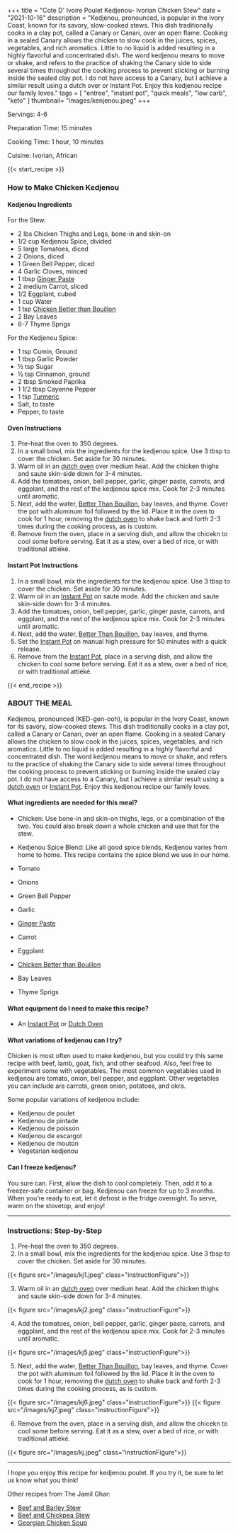 +++
title = "Cote D' Ivoire Poulet Kedjenou- Ivorian Chicken Stew"
date = "2021-10-16"
description = "Kedjenou, pronounced, is popular in the Ivory Coast, known for its savory, slow-cooked stews. This dish traditionally cooks in a clay pot, called a Canary or Canari, over an open flame. Cooking in a sealed Canary allows the chicken to slow cook in the juices, spices, vegetables, and rich aromatics. Little to no liquid is added resulting in a highly flavorful and concentrated dish. The word kedjenou means to move or shake, and refers to the practice of shaking the Canary side to side several times throughout the cooking process to prevent sticking or burning inside the sealed clay pot. I do not have access to a Canary, but I achieve a similar result using a dutch over or Instant Pot. Enjoy this kedjenou recipe our family loves."
tags = [
    "entree",
    "instant pot",
    "quick meals",
    "low carb",
    "keto"
]
thumbnail= "images/kenjenou.jpeg"
+++

Servings: 4-6 <!--more-->

Preparation Time: 15 minutes 

Cooking Time: 1 hour, 10 minutes 

Cuisine: Ivorian, African 

{{< start_recipe >}}

### How to Make Chicken Kedjenou 

#### Kedjenou Ingredients  

For the Stew: 

* 2 lbs Chicken Thighs and Legs, bone-in and skin-on
* 1/2 cup Kedjenou Spice, divided
* 5 large Tomatoes, diced 
* 2 Onions, diced 
* 1 Green Bell Pepper, diced
* 4 Garlic Cloves, minced 
* 1 tbsp [Ginger Paste](https://amzn.to/31bmFTI)  
* 2 medium Carrot, sliced 
* 1/2 Eggplant, cubed
* 1 cup Water
* 1 tsp [Chicken Better than Bouillon](https://amzn.to/3rR71VA)
* 2 Bay Leaves
* 6-7 Thyme Sprigs

For the Kedjenou Spice: 

* 1 tsp Cumin, Ground 
* 1 tbsp Garlic Powder
* ½ tsp Sugar 
* ½ tsp Cinnamon, ground 
* 2 tbsp Smoked Paprika 
* 1 1/2 tbsp Cayenne Pepper 
* 1 tsp [Turmeric](https://amzn.to/3tpsxkL)
* Salt, to taste
* Pepper, to taste

#### Oven Instructions 

1. Pre-heat the oven to 350 degrees. 
2. In a small bowl, mix the ingredients for the kedjenou spice. Use 3 tbsp to cover the chicken. Set aside for 30 minutes. 
3. Warm oil in an [dutch oven](https://amzn.to/3sgQtGK) over medium heat. Add the chicken thighs and saute skin-side down for 3-4 minutes. 
4. Add the tomatoes, onion, bell pepper, garlic, ginger paste, carrots, and eggplant, and the rest of the kedjenou spice mix. Cook for 2-3 minutes until aromatic.
5. Next, add the water, [Better Than Bouillon](https://amzn.to/3rR71VA), bay leaves, and thyme. Cover the pot with aluminum foil followed by the lid. Place it in the oven to cook for 1 hour, removing the [dutch oven](https://amzn.to/3sgQtGK) to shake back and forth 2-3 times during the cooking process, as is custom.   
6. Remove from the oven, place in a serving dish, and allow the chicekn to cool some before serving. Eat it as a stew, over a bed of rice, or with traditional attiéké.

#### Instant Pot Instructions

1. In a small bowl, mix the ingredients for the kedjenou spice. Use 3 tbsp to cover the chicken. Set aside for 30 minutes. 
2. Warm oil in an [Instant Pot](https://amzn.to/3qfNYCZ) on saute mode. Add the chicken and saute skin-side down for 3-4 minutes.
3. Add the tomatoes, onion, bell pepper, garlic, ginger paste, carrots, and eggplant, and the rest of the kedjenou spice mix. Cook for 2-3 minutes until aromatic.
4. Next, add the water, [Better Than Bouillon](https://amzn.to/3rR71VA), bay leaves, and thyme. 
5. Set the [Instant Pot](https://amzn.to/3qfNYCZ) on manual high pressure for 50 minutes with a quick release. 
6. Remove from the [Instant Pot](https://amzn.to/3qfNYCZ), place in a serving dish, and allow the chicken to cool some before serving. Eat it as a stew, over a bed of rice, or with traditional attiéké. 

{{< end_recipe >}}

### ABOUT THE MEAL 

Kedjenou, pronounced (KED-gen-ooh), is popular in the Ivory Coast, known for its savory, slow-cooked stews. This dish traditionally cooks in a clay pot, called a Canary or Canari, over an open flame. Cooking in a sealed Canary allows the chicken to slow cook in the juices, spices, vegetables, and rich aromatics. Little to no liquid is added resulting in a highly flavorful and concentrated dish. The word kedjenou means to move or shake, and refers to the practice of shaking the Canary side to side several times throughout the cooking process to prevent sticking or burning inside the sealed clay pot. I do not have access to a Canary, but I achieve a similar result using a [dutch oven](https://amzn.to/3sgQtGK) or [Instant Pot](https://amzn.to/3qfNYCZ). Enjoy this kedjenou recipe our family loves.

#### What ingredients are needed for this meal?

* Chicken: Use bone-in and skin-on thighs, legs, or a combination of the two. You could also break down a whole chicken and use that for the stew. 

* Kedjenou Spice Blend: Like all good spice blends, Kedjenou varies from home to home. This recipe contains the spice blend we use in our home.  

* Tomato

* Onions

* Green Bell Pepper

* Garlic 

* [Ginger Paste](https://amzn.to/31bmFTI) 

* Carrot

* Eggplant

* [Chicken Better than Bouillon](https://amzn.to/3rR71VA)

* Bay Leaves

* Thyme Sprigs

#### What equipment do I need to make this recipe?

* An [Instant Pot](https://amzn.to/3qfNYCZ) or [Dutch Oven](https://amzn.to/3sgQtGK) 

#### What variations of kedjenou can I try? 

Chicken is most often used to make kedjenou, but you could try this same recipe with beef, lamb, goat, fish, and other seafood. Also, feel free to experiment some with vegetables. The most common vegetables used in kedjenou are tomato, onion, bell pepper, and eggplant. Other vegetables you can include are carrots, green onion, potatoes, and okra. 

Some popular variations of kedjenou include: 
* Kedjenou de poulet 
* Kedjenou de pintade
* Kedjenou de poisson
* Kedjenou de escargot
* Kedjenou de mouton
* Vegetarian kedjenou

#### Can I freeze kedjenou?

You sure can. First, allow the dish to cool completely. Then, add it to a freezer-safe container or bag. Kedjenou can freeze for up to 3 months. When you’re ready to eat, let it defrost in the fridge overnight. To serve, warm on the stovetop, and enjoy!

---- 

### Instructions: Step-by-Step

1. Pre-heat the oven to 350 degrees. 
2. In a small bowl, mix the ingredients for the kedjenou spice. Use 3 tbsp to cover the chicken. Set aside for 30 minutes. 

{{< figure src="/images/kj1.jpeg" class="instructionFigure">}}

3. Warm oil in an [dutch oven](https://amzn.to/3sgQtGK) over medium heat. Add the chicken thighs and saute skin-side down for 3-4 minutes. 

{{< figure src="/images/kj2.jpeg" class="instructionFigure">}}

4. Add the tomatoes, onion, bell pepper, garlic, ginger paste, carrots, and eggplant, and the rest of the kedjenou spice mix. Cook for 2-3 minutes until aromatic.

{{< figure src="/images/kj5.jpeg" class="instructionFigure">}}

5. Next, add the water, [Better Than Bouillon](https://amzn.to/3rR71VA), bay leaves, and thyme. Cover the pot with aluminum foil followed by the lid. Place it in the oven to cook for 1 hour, removing the [dutch oven](https://amzn.to/3sgQtGK) to shake back and forth 2-3 times during the cooking process, as is custom.   

{{< figure src="/images/kj6.jpeg" class="instructionFigure">}}
{{< figure src="/images/kj7.jpeg" class="instructionFigure">}}

6. Remove from the oven, place in a serving dish, and allow the chicekn to cool some before serving. Eat it as a stew, over a bed of rice, or with traditional attiéké.

{{< figure src="/images/kj.jpeg" class="instructionFigure">}}

---- 

I hope you enjoy this recipe for kedjenou poulet. If you try it, be sure to let us know what you think!

Other recipes from The Jamil Ghar:

* [Beef and Barley Stew](https://www.jamilghar.com/recipe/beef-barley-stew/)
* [Beef and Chickpea Stew](https://www.jamilghar.com/recipe/beef-chickpea-stew/)
* [Georgian Chicken Soup](https://www.jamilghar.com/recipe/georgian-soup/)
